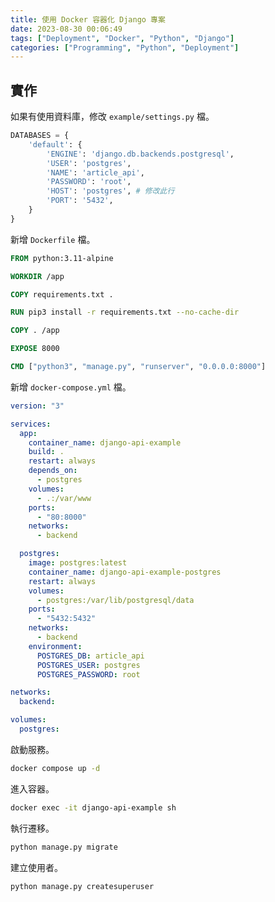 ```yaml
---
title: 使用 Docker 容器化 Django 專案
date: 2023-08-30 00:06:49
tags: ["Deployment", "Docker", "Python", "Django"]
categories: ["Programming", "Python", "Deployment"]
---
```


## 實作

如果有使用資料庫，修改 `example/settings.py` 檔。

```py
DATABASES = {
    'default': {
        'ENGINE': 'django.db.backends.postgresql',
        'USER': 'postgres',
        'NAME': 'article_api',
        'PASSWORD': 'root',
        'HOST': 'postgres', # 修改此行
        'PORT': '5432',
    }
}
```

新增 `Dockerfile` 檔。

```dockerfile
FROM python:3.11-alpine

WORKDIR /app

COPY requirements.txt .

RUN pip3 install -r requirements.txt --no-cache-dir

COPY . /app

EXPOSE 8000

CMD ["python3", "manage.py", "runserver", "0.0.0.0:8000"]
```

新增 `docker-compose.yml` 檔。

```yaml
version: "3"

services:
  app:
    container_name: django-api-example
    build: .
    restart: always
    depends_on:
      - postgres
    volumes:
      - .:/var/www
    ports:
      - "80:8000"
    networks:
      - backend

  postgres:
    image: postgres:latest
    container_name: django-api-example-postgres
    restart: always
    volumes:
      - postgres:/var/lib/postgresql/data
    ports:
      - "5432:5432"
    networks:
      - backend
    environment:
      POSTGRES_DB: article_api
      POSTGRES_USER: postgres
      POSTGRES_PASSWORD: root

networks:
  backend:

volumes:
  postgres:
```

啟動服務。

```bash
docker compose up -d
```

進入容器。

```bash
docker exec -it django-api-example sh
```

執行遷移。

```bash
python manage.py migrate
```

建立使用者。

```bash
python manage.py createsuperuser
```
